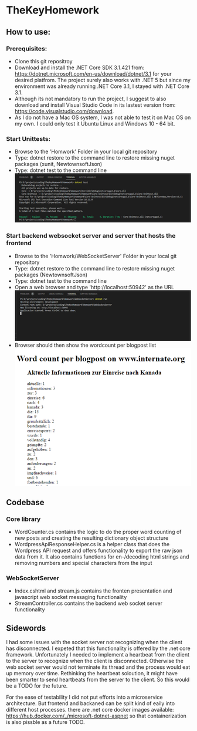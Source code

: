 # TheKeyHomework



## How to use:

### Prerequisites:

* Clone this git repositroy
* Download and install the .NET Core SDK 3.1.421 from: https://dotnet.microsoft.com/en-us/download/dotnet/3.1 for your desired platfrom.
The project surely also works with .NET 5 but since my environment was already running .NET Core 3.1, I stayed with .NET Core 3.1.
* Although its not mandatory to run the project, I suggest to also download and install Visual Studio Code in its lastest version from: https://code.visualstudio.com/download. 
* As I do not have a Mac OS system, I was not able to test it on Mac OS on my own. I could only test it Ubuntu Linux and Windows 10 - 64 bit.


### Start Unittests:

* Browse to the 'Homwork' Folder in your local git repository
* Type: dotnet restore to the command line to restore missing nuget packages (xunit, NewtownsoftJson)
* Type: dotnet test to the command line
![](images/runUnitTests.PNG)

### Start backend websocket server and server that hosts the frontend 

* Browse to the 'Homwork/WebSocketServer' Folder in your local git repository
* Type: dotnet restore to the command line to restore missing nuget packages (NewtownsoftJson)
* Type: dotnet test to the command line
* Open a web browser and type 'http://localhost:50942' as the URL
![](images/runProject.PNG)
* Browser should then show the wordcount per blogpost list
![](images/browser.PNG)


## Codebase
### Core library
* WordCounter.cs contains the logic to do the proper word counting of new posts and creating the resulting dictionary object structure
* WordpressApiResponseHelper.cs is a helper class that does the Wordpress API request and offers functionality to export the raw json data from it. It also contains functions for en-/decoding html strings and removing numbers and special characters from the input
### WebSocketServer
* Index.cshtml and stream.js contains the fronten presentation and javascript web socket messaging functionality
* StreamController.cs contains the backend web socket server functionality

## Sidewords
I had some issues with the socket server not recognizing when the client has disconnected. I expeted that this functionality is offered by the .net core framework. Unfortunately I needed to implement a heartbeat from the client to the server to recognize when the client is disconnected. Otherwise the web socket server would not terminate its thread and the process would eat up memory over time. Rethinking the heartbeat soloution, it might have been smarter to send heartbeats from the server to the client. So this would be a TODO for the future.

For the ease of testability I did not put efforts into a microservice architecture. But frontend and backaned can be split kind of eaily into different host processes. there are .net core docker images available: https://hub.docker.com/_/microsoft-dotnet-aspnet so that containerization is also pissble as a future TODO.
